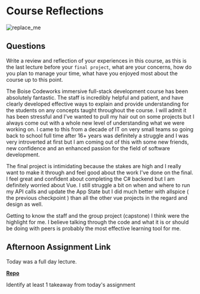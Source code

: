 # Course Reflections

![replace_me](https://codeworks.blob.core.windows.net/public/assets/img/illustrations/placeholder.svg)

## Questions

Write a review and reflection of your experiences in this course, as this is the last lecture before your `final project`, what are your concerns, how do you plan to manage your time, what have you enjoyed most about the course up to this point.


The Boise Codeworks immersive full-stack development course has been absolutely fantastic. The staff is incredibly helpful and patient, and have clearly developed effective ways to explain and provide understanding for the students on any concepts taught throughout the course. I will admit it has been stressful and I've wanted to pull my hair out on some projects but I always come out with a whole new level of understanding what we were working on. I came to this from a decade of IT on very small teams so going back to school full time after 16+ years was definitely a struggle and I was very introverted at first but I am coming out of this with some new friends, new confidence and an enhanced passion for the field of software development.

The final project is intimidating because the stakes are high and I really want to make it through and feel good about the work I've done on the final. I feel great and confident about completing the C# backend but I am definitely worried about Vue. I still struggle a bit on when and where to run my API calls and update the App State but I did much better with allspice ( the previous checkpoint ) than all the other vue projects in the regard and design as well.

Getting to know the staff and the group project (capstone) I think were the highlight for me. I believe talking through the code and what it is or should be doing with peers is probably the most effective learning tool for me.

## Afternoon Assignment Link

Today was a full day lecture.

**[Repo](https://github.com/patrick-misner/<ASSIGNMENT_REPO>)**

Identify at least 1 takeaway from today's assignment

